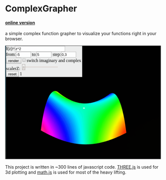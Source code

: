 # ComplexGrapher

#### [online version](http://htmlpreview.github.io/?https://github.com/Quoteme/complexGrapher/blob/master/index.html)

a simple complex function grapher to visualize your functions right in your browser.

![demo.gif](demo.gif)

This project is written in ~300 lines of javascript code.
[THREE.js](https://threejs.org/) is used for 3d plotting and [math.js](http://mathjs.org) is used for most of the heavy lifting.
